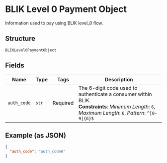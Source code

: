 
# BLIK Level 0 Payment Object

Information used to pay using BLIK level_0 flow.

## Structure

`BLIKLevel0PaymentObject`

## Fields

| Name | Type | Tags | Description |
|  --- | --- | --- | --- |
| `auth_code` | `str` | Required | The 6-digit code used to authenticate a consumer within BLIK.<br>**Constraints**: *Minimum Length*: `6`, *Maximum Length*: `6`, *Pattern*: `^[0-9]{6}$` |

## Example (as JSON)

```json
{
  "auth_code": "auth_code6"
}
```

